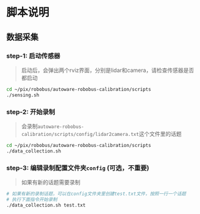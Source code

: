 # 脚本说明

## 数据采集

### step-1: 启动传感器

> 启动后，会弹出两个rviz界面，分别是lidar和camera，请检查传感器是否都启动

```bash
cd ~/pix/robobus/autoware-robobus-calibration/scripts
./sensing.sh
```

### step-2: 开始录制

> 会录制`autoware-robobus-calibration/scripts/config/lidar2camera.txt`这个文件里的话题

```bash
cd ~/pix/robobus/autoware-robobus-calibration/scripts
./data_collection.sh
```

### step-3: 编辑录制配置文件夹`config` (可选，不重要)

> 如果有新的话题需要录制

```bash
# 如果有新的录制话题，可以在config文件夹里创建test.txt文件，按照一行一个话题
# 执行下面指令开始录制
./data_collection.sh test.txt
```
